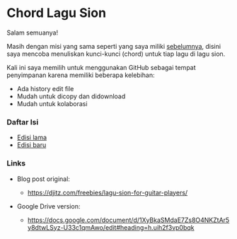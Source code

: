 # Chord Lagu Sion

Salam semuanya!  

Masih dengan misi yang sama seperti yang saya miliki [sebelumnya](https://djitz.com/freebies/lagu-sion-for-guitar-players/), disini saya mencoba menuliskan kunci-kunci (chord) untuk tiap lagu di lagu sion.  

Kali ini saya memilih untuk menggunakan GitHub sebagai tempat penyimpanan karena memiliki beberapa kelebihan:
* Ada history edit file
* Mudah untuk dicopy dan didownload
* Mudah untuk kolaborasi

### Daftar Isi
* [Edisi lama]()
* [Edisi baru]()

### Links
* Blog post original: 
  * https://djitz.com/freebies/lagu-sion-for-guitar-players/

* Google Drive version:
  * https://docs.google.com/document/d/1XyBkaSMdaE7Zs8O4NKZtAr5y8dtwLSyz-U33c1qmAwo/edit#heading=h.uih2f3vp0bqk
